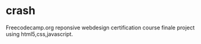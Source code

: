 # crash
Freecodecamp.org reponsive webdesign certification course finale project using html5,css,javascript.
